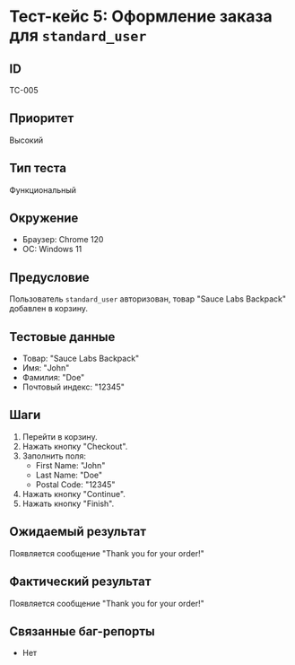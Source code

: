 # Тест-кейс 5: Оформление заказа для `standard_user`

## ID
TC-005

## Приоритет
Высокий

## Тип теста
Функциональный

## Окружение
- Браузер: Chrome 120
- ОС: Windows 11

## Предусловие
Пользователь `standard_user` авторизован, товар "Sauce Labs Backpack" добавлен в корзину.

## Тестовые данные
- Товар: "Sauce Labs Backpack"
- Имя: "John"
- Фамилия: "Doe"
- Почтовый индекс: "12345"

## Шаги
1. Перейти в корзину.
2. Нажать кнопку "Checkout".
3. Заполнить поля:
   - First Name: "John"
   - Last Name: "Doe"
   - Postal Code: "12345"
4. Нажать кнопку "Continue".
5. Нажать кнопку "Finish".

## Ожидаемый результат
Появляется сообщение "Thank you for your order!"

## Фактический результат
Появляется сообщение "Thank you for your order!"

## Связанные баг-репорты
- Нет